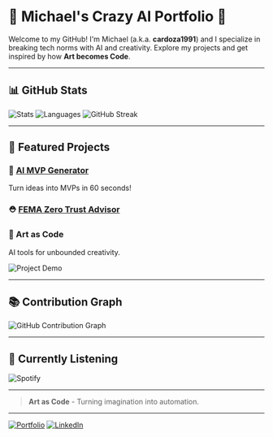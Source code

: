 # 🚀 Michael's Crazy AI Portfolio 🌌

Welcome to my GitHub! I'm Michael (a.k.a. **cardoza1991**) and I specialize in breaking tech norms with AI and creativity. Explore my projects and get inspired by how **Art becomes Code**.

---

## 📊 GitHub Stats
![Stats](https://github-readme-stats.vercel.app/api?username=cardoza1991&show_icons=true&theme=radical)
![Languages](https://github-readme-stats.vercel.app/api/top-langs/?username=cardoza1991&layout=compact&theme=radical)
![GitHub Streak](https://github-readme-streak-stats.herokuapp.com/?user=cardoza1991&theme=radical)

---

## 🌌 Featured Projects
### 🚀 [AI MVP Generator](https://chatgpt.com/g/g-678b18a3aa7081919ae0a8345ad10cd9-launch-pad-assistant)
Turn ideas into MVPs in 60 seconds!

### ⛑ [FEMA Zero Trust Advisor](https://chatgpt.com/g/g-b2RKEhfvG-fema-zero-trust-advisor)

### 🎨 Art as Code
AI tools for unbounded creativity.

![Project Demo](./assets/demo.gif)

---

## 📚 Contribution Graph
![GitHub Contribution Graph](https://activity-graph.herokuapp.com/graph?username=cardoza1991&theme=react-dark)

---

## 🎵 Currently Listening
![Spotify]([https://spotify-github-profile.vercel.app/api/view?uid=your_spotify_uid&cover_image=true&theme=default](https://open.spotify.com/playlist/3kKtLESGtMJGT4XDn6VPVu))

---

> **Art as Code** - Turning imagination into automation.

---

[![Portfolio](https://img.shields.io/badge/Portfolio-Visit-brightgreen?style=for-the-badge)](https://cardozaservices.com)
[![LinkedIn](https://img.shields.io/badge/LinkedIn-Connect-blue?style=for-the-badge)](https://linkedin.com/in/michael-cardoza)
